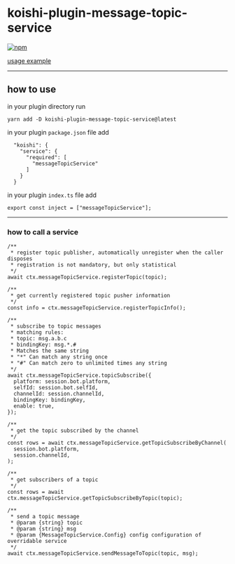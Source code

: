 # koishi-plugin-message-topic-service

[![npm](https://img.shields.io/npm/v/koishi-plugin-message-topic-service?style=flat-square)](https://www.npmjs.com/package/koishi-plugin-message-topic-service)

[usage example](https://github.com/pgnqukezrdxmhjso/koishi-plugin-message-topic)

---

## how to use

in your plugin directory run

```
yarn add -D koishi-plugin-message-topic-service@latest
```

in your plugin `package.json` file add

```
  "koishi": {
    "service": {
      "required": [
        "messageTopicService"
      ]
    }
  }
```

in your plugin `index.ts` file add

```
export const inject = ["messageTopicService"];
```

---

### how to call a service



```
/**
 * register topic publisher, automatically unregister when the caller disposes
 * registration is not mandatory, but only statistical
 */
await ctx.messageTopicService.registerTopic(topic);
```

```
/**
 * get currently registered topic pusher information
 */
const info = ctx.messageTopicService.registerTopicInfo();
```

```
/**
 * subscribe to topic messages
 * matching rules:
 * topic: msg.a.b.c
 * bindingKey: msg.*.#
 * Matches the same string
 * "*" Can match any string once
 * "#" Can match zero to unlimited times any string
 */
await ctx.messageTopicService.topicSubscribe({
  platform: session.bot.platform,
  selfId: session.bot.selfId,
  channelId: session.channelId,
  bindingKey: bindingKey,
  enable: true,
});
```

```
/**
 * get the topic subscribed by the channel
 */
const rows = await ctx.messageTopicService.getTopicSubscribeByChannel(
  session.bot.platform,
  session.channelId,
);
```

```
/**
 * get subscribers of a topic
 */
const rows = await ctx.messageTopicService.getTopicSubscribeByTopic(topic);
```

```
/**
 * send a topic message
 * @param {string} topic
 * @param {string} msg
 * @param {MessageTopicService.Config} config configuration of overridable service
 */
await ctx.messageTopicService.sendMessageToTopic(topic, msg);
```